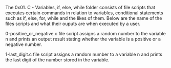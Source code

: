 The 0x01. C - Variables, if, else, while folder consists of file scripts that executes certain commands in relation to variables, conditional statements such as if, else, for, while and the likes of them. Below are the name of the files scripts and what their ouputs are when executed by a user.

0-positive_or_negative.c file script assigns a random number to the variable n and prints an output result stating whether the variable is a positive or a negative number.

1-last_digit.c file script assigns a random number to a variable n and prints the last digit of the number stored in the variable.
